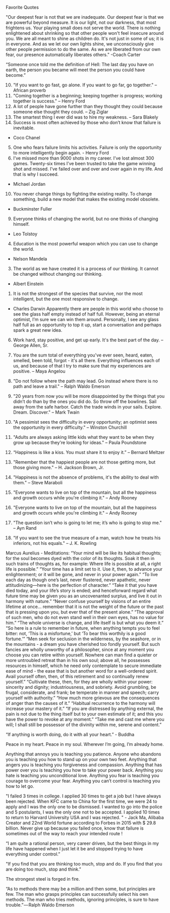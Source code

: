 Favorite Quotes

<link to goodreads>

‎"Our deepest fear is not that we are inadequate. Our deepest fear is that we are powerful beyond measure. It is our light, not our darkness, that most frightens us. Your playing small does not serve the world. There is nothing enlightened about shrinking so that other people won't feel insecure around you. We are all meant to shine as children do. It's not just in some of us; it is in everyone. And as we let our own lights shine, we unconsciously give other people permission to do the same. As we are liberated from our own fear, our presence automatically liberates others."
-Coach Carter

“Someone once told me the definition of Hell: The last day you have on earth, the person you became will meet the person you could have become.”



10. "If you want to go fast, go alone. If you want to go far, go together." – African proverb
9. "Coming together is a beginning; keeping together is progress; working together is success." – Henry Ford
10. A lot of people have gone further than they thought they could because someone else thought they could.
– Zig Ziglar
6. The smartest thing I ever did was to hire my weakness.
– Sara Blakely
9. Success is most often achieved by those who don’t know that failure is inevitable.
- Coco Chanel
5. One who fears failure limits his activities. Failure is only the opportunity to more intelligently begin again. - Henry Ford
2. I’ve missed more than 9000 shots in my career. I’ve lost almost 300 games. Twenty-six times I’ve been trusted to take the game winning shot and missed. I’ve failed over and over and over again in my life. And that is why I succeed.
- Michael Jordan
10. You never change things by fighting the existing reality. To change something, build a new model that makes the existing model obsolete.
- Buckminster Fuller
9. Everyone thinks of changing the world, but no one thinks of changing himself.
- Leo Tolstoy
4. Education is the most powerful weapon which you can use to change the world.
- Nelson Mandela
3. The world as we have created it is a process of our thinking. It cannot be changed without changing our thinking.
- Albert Einstein
1. It is not the strongest of the species that survive, nor the most intelligent, but the one most responsive to change.
- Charles Darwin
Apparently there are people in this world who choose to see the glass half empty instead of half full. However, being an eternal optimist, I’m sure we can win them around. Personally, I see any glass half full as an opportunity to top it up, start a conversation and perhaps spark a great new idea.
6. Work hard, stay positive, and get up early. It's the best part of the day.
– George Allen, Sr.
4. You are the sum total of everything you've ever seen, heard, eaten, smelled, been told, forgot - it's all there. Everything influences each of us, and because of that I try to make sure that my experiences are positive. – Maya Angelou

9. "Do not follow where the path may lead. Go instead where there is no path and leave a trail." – Ralph Waldo Emerson
1. "20 years from now you will be more disappointed by the things that you didn’t do than by the ones you did do. So throw off the bowlines. Sail away from the safe harbor. Catch the trade winds in your sails. Explore. Dream. Discover." – Mark Twain
7. "A pessimist sees the difficulty in every opportunity; an optimist sees the opportunity in every difficulty." – Winston Churchill

7. "Adults are always asking little kids what they want to be when they grow up because they're looking for ideas." –  Paula Poundstone
9. “Happiness is like a kiss. You must share it to enjoy it.” – Bernard Meltzer
7. "Remember that the happiest people are not those getting more, but those giving more."
– H.  Jackson Brown, Jr.

5. "Happiness is not the absence of problems, it's the ability to deal with them."  – Steve Maraboli
2. "Everyone wants to live on top of the mountain, but all the happiness and growth occurs while you're climbing it." – Andy Rooney
2. "Everyone wants to live on top of the mountain, but all the happiness and growth occurs while you're climbing it." – Andy Rooney
4. "The question isn’t who is going to let me; it’s who is going to stop me." – Ayn Rand
2. "If you want to see the true measure of a man, watch how he treats his inferiors, not his equals." – J. K. Rowling






Marcus Aurelius - Meditations:
“Your mind will be like its habitual thoughts; for the soul becomes dyed with the color of its thoughts. Soak it then in such trains of thoughts as, for example: Where life is possible at all, a right life is possible.”
“Your time has a limit set to it. Use it, then, to advance your enlightenment; or it will be gone, and never in your power again.”
“To live each day as though one’s last, never flustered, never apathetic, never attitudinizing—here is the perfection of character.”
“Take it that you have died today, and your life’s story is ended; and henceforward regard what future time may be given you as an uncovenanted surplus, and live it out in harmony with nature.”
“Never confuse yourself by visions of an entire lifetime at once... remember that it is not the weight of the future or the past that is pressing upon you, but ever that of the present alone.”
“The approval of such men, who do not even stand well in their own eyes, has no value for him.”
“The whole universe is change, and life itself is but what you deem it.”
“So here is a rule to remember in future, when anything tempts you to feel bitter: not, ‘This is a misfortune,’ but ‘To bear this worthily is a good fortune.’”
“Men seek for seclusion in the wilderness, by the seashore, or in the mountains - a dream you have cherished too fondly yourself. But such fancies are wholly unworthy of a philosopher, since at any moment you choose you can retire within yourself. Nowhere can man find a quieter or more untroubled retreat than in his own soul; above all, he possesses resources in himself, which he need only contemplate to secure immediate ease of mind - the ease that is but another word for a well-ordered spirit. Avail yourself often, then, of this retirement and so continually renew yourself.”
“Cultivate these, then, for they are wholly within your power: sincerity and dignity; industriousness, and sobriety. Avoid grumbling, be frugal, considerate, and frank; be temperate in manner and speech; carry yourself with authority.”
“How much more grievous are the consequences of anger than the causes of it.”
“Habitual recurrence to the harmony will increase your mastery of it.”
“If you are distressed by anything external, the pain is not due to the thing itself but to your own estimate of it; and this you have the power to revoke at any moment.”
“Take me and cast me where you will; I shall still be possessor of the divinity within me, serene and content.”

“If anything is worth doing, do it with all your heart.” - Buddha

Peace in my heart. Peace in my soul. Wherever I’m going, I’m already home.


Anything that annoys you is teaching you patience.
Anyone who abandons you is teaching you how to stand up on your own two feet.
Anything that angers you is teaching you forgiveness and compassion.
Anything that has power over you is teaching you how to take your power back.
Anything you hate is teaching you unconditional love.
Anything you fear is teaching you courage to overcome your fear.
Anything you can’t control is teaching you how to let go.





"I failed 3 times in college. I applied 30 times to get a job but I have always been rejected. When KFC came to China for the first time, we were 24 to apply and I was the only one to be dismissed. I wanted to go into the police and 5 postulants, I was the only one not to be accepted. I applied 10 times to return to Harvard University USA and I was rejected. " - Jack Ma, Alibaba Creator and 22nd World fortune according to Forbes in 2015 with $ 29.8 billion. Never give up because you failed once, know that failure is sometimes out of the way to reach your intended route !

“I am quite a rational person, very career driven, but the best things in my life have happened when I just let it be and stopped trying to have everything under control.”



"If you find that you are thinking too much, stop and do. If you find that you are doing too much, stop and think."

The strongest steel is forged in fire.

“As to methods there may be a million and then some, but principles are few. The man who grasps principles can successfully select his own methods. The man who tries methods, ignoring principles, is sure to have trouble.” — Ralph Waldo Emerson
